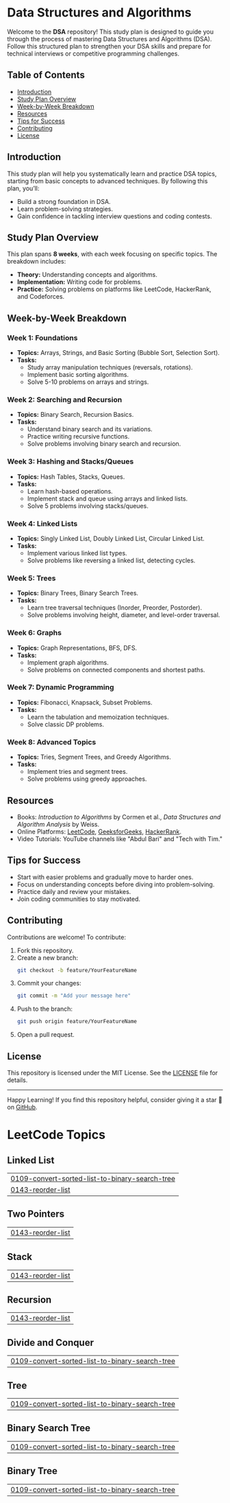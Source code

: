 # Data Structures and Algorithms

Welcome to the **DSA** repository! This study plan is designed to guide you through the process of mastering Data Structures and Algorithms (DSA). Follow this structured plan to strengthen your DSA skills and prepare for technical interviews or competitive programming challenges.

## Table of Contents
- [Introduction](#introduction)
- [Study Plan Overview](#study-plan-overview)
- [Week-by-Week Breakdown](#week-by-week-breakdown)
- [Resources](#resources)
- [Tips for Success](#tips-for-success)
- [Contributing](#contributing)
- [License](#license)

## Introduction
This study plan will help you systematically learn and practice DSA topics, starting from basic concepts to advanced techniques. By following this plan, you’ll:
- Build a strong foundation in DSA.
- Learn problem-solving strategies.
- Gain confidence in tackling interview questions and coding contests.

## Study Plan Overview
This plan spans **8 weeks**, with each week focusing on specific topics. The breakdown includes:
- **Theory:** Understanding concepts and algorithms.
- **Implementation:** Writing code for problems.
- **Practice:** Solving problems on platforms like LeetCode, HackerRank, and Codeforces.

## Week-by-Week Breakdown

### Week 1: Foundations
- **Topics:** Arrays, Strings, and Basic Sorting (Bubble Sort, Selection Sort).
- **Tasks:**
  - Study array manipulation techniques (reversals, rotations).
  - Implement basic sorting algorithms.
  - Solve 5-10 problems on arrays and strings.

### Week 2: Searching and Recursion
- **Topics:** Binary Search, Recursion Basics.
- **Tasks:**
  - Understand binary search and its variations.
  - Practice writing recursive functions.
  - Solve problems involving binary search and recursion.

### Week 3: Hashing and Stacks/Queues
- **Topics:** Hash Tables, Stacks, Queues.
- **Tasks:**
  - Learn hash-based operations.
  - Implement stack and queue using arrays and linked lists.
  - Solve 5 problems involving stacks/queues.

### Week 4: Linked Lists
- **Topics:** Singly Linked List, Doubly Linked List, Circular Linked List.
- **Tasks:**
  - Implement various linked list types.
  - Solve problems like reversing a linked list, detecting cycles.

### Week 5: Trees
- **Topics:** Binary Trees, Binary Search Trees.
- **Tasks:**
  - Learn tree traversal techniques (Inorder, Preorder, Postorder).
  - Solve problems involving height, diameter, and level-order traversal.

### Week 6: Graphs
- **Topics:** Graph Representations, BFS, DFS.
- **Tasks:**
  - Implement graph algorithms.
  - Solve problems on connected components and shortest paths.

### Week 7: Dynamic Programming
- **Topics:** Fibonacci, Knapsack, Subset Problems.
- **Tasks:**
  - Learn the tabulation and memoization techniques.
  - Solve classic DP problems.

### Week 8: Advanced Topics
- **Topics:** Tries, Segment Trees, and Greedy Algorithms.
- **Tasks:**
  - Implement tries and segment trees.
  - Solve problems using greedy approaches.

## Resources
- Books: *Introduction to Algorithms* by Cormen et al., *Data Structures and Algorithm Analysis* by Weiss.
- Online Platforms: [LeetCode](https://leetcode.com/), [GeeksforGeeks](https://www.geeksforgeeks.org/), [HackerRank](https://www.hackerrank.com/).
- Video Tutorials: YouTube channels like "Abdul Bari" and "Tech with Tim."

## Tips for Success
- Start with easier problems and gradually move to harder ones.
- Focus on understanding concepts before diving into problem-solving.
- Practice daily and review your mistakes.
- Join coding communities to stay motivated.

## Contributing
Contributions are welcome! To contribute:
1. Fork this repository.
2. Create a new branch:
   ```bash
   git checkout -b feature/YourFeatureName
   ```
3. Commit your changes:
   ```bash
   git commit -m "Add your message here"
   ```
4. Push to the branch:
   ```bash
   git push origin feature/YourFeatureName
   ```
5. Open a pull request.

## License
This repository is licensed under the MIT License. See the [LICENSE](LICENSE) file for details.

---

Happy Learning! If you find this repository helpful, consider giving it a star 🌟 on [GitHub](https://github.com/letsmakecakes/DSA).

<!---LeetCode Topics Start-->
# LeetCode Topics
## Linked List
|  |
| ------- |
| [0109-convert-sorted-list-to-binary-search-tree](https://github.com/letsmakecakes/DSA/tree/master/0109-convert-sorted-list-to-binary-search-tree) |
| [0143-reorder-list](https://github.com/letsmakecakes/DSA/tree/master/0143-reorder-list) |
## Two Pointers
|  |
| ------- |
| [0143-reorder-list](https://github.com/letsmakecakes/DSA/tree/master/0143-reorder-list) |
## Stack
|  |
| ------- |
| [0143-reorder-list](https://github.com/letsmakecakes/DSA/tree/master/0143-reorder-list) |
## Recursion
|  |
| ------- |
| [0143-reorder-list](https://github.com/letsmakecakes/DSA/tree/master/0143-reorder-list) |
## Divide and Conquer
|  |
| ------- |
| [0109-convert-sorted-list-to-binary-search-tree](https://github.com/letsmakecakes/DSA/tree/master/0109-convert-sorted-list-to-binary-search-tree) |
## Tree
|  |
| ------- |
| [0109-convert-sorted-list-to-binary-search-tree](https://github.com/letsmakecakes/DSA/tree/master/0109-convert-sorted-list-to-binary-search-tree) |
## Binary Search Tree
|  |
| ------- |
| [0109-convert-sorted-list-to-binary-search-tree](https://github.com/letsmakecakes/DSA/tree/master/0109-convert-sorted-list-to-binary-search-tree) |
## Binary Tree
|  |
| ------- |
| [0109-convert-sorted-list-to-binary-search-tree](https://github.com/letsmakecakes/DSA/tree/master/0109-convert-sorted-list-to-binary-search-tree) |
<!---LeetCode Topics End-->